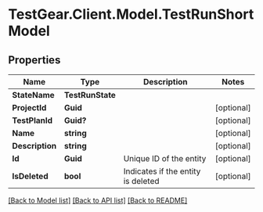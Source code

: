 # TestGear.Client.Model.TestRunShortModel

## Properties

Name | Type | Description | Notes
------------ | ------------- | ------------- | -------------
**StateName** | **TestRunState** |  | 
**ProjectId** | **Guid** |  | [optional] 
**TestPlanId** | **Guid?** |  | [optional] 
**Name** | **string** |  | [optional] 
**Description** | **string** |  | [optional] 
**Id** | **Guid** | Unique ID of the entity | [optional] 
**IsDeleted** | **bool** | Indicates if the entity is deleted | [optional] 

[[Back to Model list]](../README.md#documentation-for-models) [[Back to API list]](../README.md#documentation-for-api-endpoints) [[Back to README]](../README.md)

